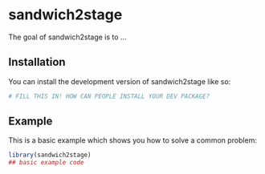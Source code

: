
# sandwich2stage

<!-- badges: start -->
<!-- badges: end -->

The goal of sandwich2stage is to ...

## Installation

You can install the development version of sandwich2stage like so:

``` r
# FILL THIS IN! HOW CAN PEOPLE INSTALL YOUR DEV PACKAGE?
```

## Example

This is a basic example which shows you how to solve a common problem:

``` r
library(sandwich2stage)
## basic example code
```

